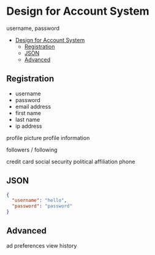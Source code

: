 # Design for Account System

username, password

- [Design for Account System](#design-for-account-system)
  - [Registration](#registration)
  - [JSON](#json)
  - [Advanced](#advanced)

## Registration

- username
- password
- email address
- first name
- last name
- ip address

profile picture
profile information

followers / following

credit card
social security
political affiliation
phone

## JSON

```json
{
  "username": "hello",
  "password": "password"
}
```

## Advanced

ad preferences
view history
